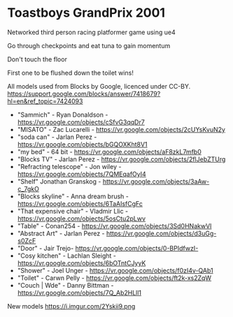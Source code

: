 # Toastboys GrandPrix 2001
Networked third person racing platformer game using ue4

Go through checkpoints and eat tuna to gain momentum


Don't touch the floor


First one to be flushed down the toilet wins!

All models used from Blocks by Google, licenced under CC-BY.
https://support.google.com/blocks/answer/7418679?hl=en&ref_topic=7424093

* "Sammich" - Ryan Donaldson - https://vr.google.com/objects/cSfvG3qqDr7
* "MISATO" - Zac Lucarelli - https://vr.google.com/objects/2cUYsKvuN2y
* "soda can" - Jarlan Perez - https://vr.google.com/objects/bGQOXKht8V1
* "my bed" - 64 bit - https://vr.google.com/objects/aF8zkL7mfb0
* "Blocks TV" - Jarlan Perez - https://vr.google.com/objects/2flJebZTUrg
* "Refracting telescope" - Jon wiley - https://vr.google.com/objects/7QMEqafOyI4
* "Shelf" Jonathan Granskog - https://vr.google.com/objects/3aAw-c_7gkO
* "Blocks skyline" - Anna dream brush - https://vr.google.com/objects/6TaAIsfCgFc
* "That expensive chair" - Vladmir Llic - https://vr.google.com/objects/5osCtu2pLwv
* "Table" - Conan254 - https://vr.google.com/objects/3Sd0HNakwVI
* "Abstract Art" - Jarlan Perez - https://vr.google.com/objects/d3uGg-s0ZcF
* "Door" - Jair Trejo- https://vr.google.com/objects/0-BPIdfwzI-
* "Cosy kitchen" - Lachlan Sleight - https://vr.google.com/objects/6bOTntCJyyK
* "Shower" - Joel Unger - https://vr.google.com/objects/f0zI4v-QAb1
* "Toilet" - Carwn Pelly - https://vr.google.com/objects/ft2k-xs2ZqW
* "Couch | Wde" - Danny Bittman - https://vr.google.com/objects/7Q_Ab2HLll1

New models
https://i.imgur.com/2Yskii9.png
